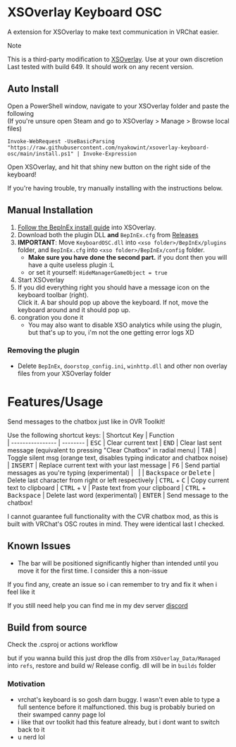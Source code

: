 # XSOverlay Keyboard OSC

A extension for XSOverlay to make text communication in VRChat easier.


> [!NOTE]
> This is a third-party modification to [XSOverlay](https://store.steampowered.com/app/1173510/XSOverlay/). Use at your
> own discretion\
> Last tested with build 649. It should work on any recent version.

## Auto Install

Open a PowerShell window, navigate to your XSOverlay folder and paste the following \
(If you're unsure open Steam and go to XSOverlay > Manage > Browse local files)

```pwsh
Invoke-WebRequest -UseBasicParsing "https://raw.githubusercontent.com/nyakowint/xsoverlay-keyboard-osc/main/install.ps1" | Invoke-Expression
```

Open XSOverlay, and hit that shiny new button on the right side of the keyboard!

If you're having trouble, try manually installing with the instructions below.

## Manual Installation

1. [Follow the BepInEx install guide](https://docs.bepinex.dev/articles/user_guide/installation/index.html) into
   XSOverlay.
2. Download both the plugin DLL **and** `BepInEx.cfg` from [Releases](../../releases/latest)
3. **IMPORTANT**: Move `KeyboardOSC.dll` into `<xso folder>/BepInEx/plugins` folder,
   and `BepInEx.cfg` into `<xso folder>/BepInEx/config` folder.
    - **Make sure you have done the second part.** if you dont then you will have a quite useless plugin :L
    - or set it yourself: `HideManagerGameObject = true`
4. Start XSOverlay
5. If you did everything right you should have a message icon on the keyboard toolbar (right). \
   Click it. A bar should pop up above the keyboard. If not, move the
   keyboard around and it should pop up.
6. congration you done it
    - You may also want to disable XSO analytics while using the plugin, but that's up to you, i'm not the one getting
      error logs XD

### Removing the plugin

- Delete `BepInEx`, `doorstop_config.ini`, `winhttp.dll` and other non overlay files from your XSOverlay folder

# Features/Usage

Send messages to the chatbox just like in OVR Toolkit!

Use the following shortcut keys:
| Shortcut Key | Function   
| ---------------- | --------
| <kbd>ESC</kbd> | Clear current text
| <kbd>END</kbd> | Clear last sent message (equivalent to pressing "Clear Chatbox" in radial menu)
| <kbd>TAB</kbd> | Toggle silent msg (orange text, disables typing indicator and chatbox noise)
| <kbd>INSERT</kbd> | Replace current text with your last message
| <kbd>F6</kbd> | Send partial messages as you're typing (experimental)
| &nbsp; |
| <kbd>Backspace</kbd> or <kbd>Delete</kbd> | Delete last character from right or left respectively
| <kbd>CTRL</kbd> + <kbd>C</kbd> | Copy current text to clipboard
| <kbd>CTRL</kbd> + <kbd>V</kbd> | Paste text from your clipboard
| <kbd>CTRL</kbd> + <kbd>Backspace</kbd> | Delete last word (experimental)
| <kbd>ENTER</kbd> | Send message to the chatbox!

I cannot guarantee full functionality with the CVR chatbox mod, as this is built with VRChat's OSC routes in mind. They
were identical last I checked.

## Known Issues

- The bar will be positioned significantly higher than intended until you move it for the first time. I consider this a
  non-issue

If you find any, create an issue so i can remember to try and fix it when i feel like it

If you still need help you can find me in my dev server [discord](https://discord.gg/BrUacrw4cy)

## Build from source

Check the .csproj or actions workflow

but if you wanna build this just drop the dlls from `XSOverlay_Data/Managed` into `refs`, restore and build w/ Release
config. dll will be in `builds` folder

### Motivation

- vrchat's keyboard is so gosh darn buggy. I wasn't even able to type a full sentence before it malfunctioned. this bug is probably buried on their swamped canny page lol
- i like that ovr toolkit had this feature already, but i dont want to switch back to it
- u nerd lol
